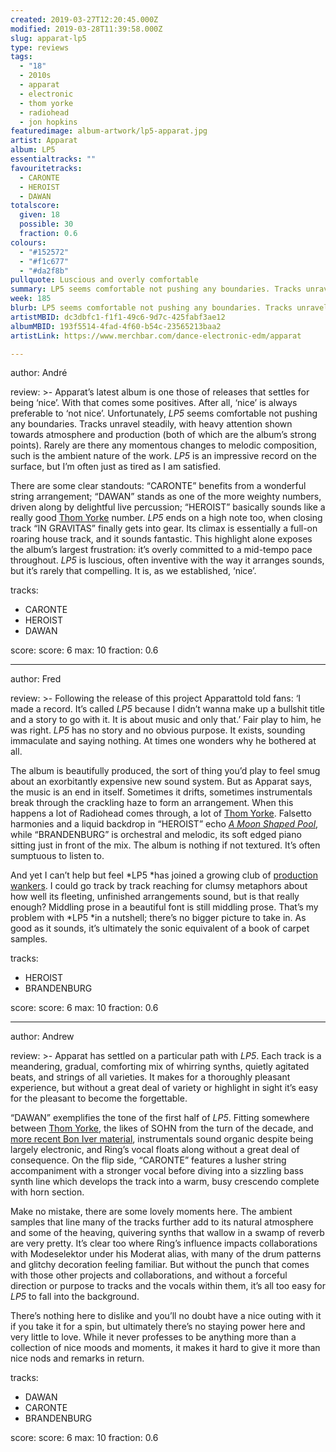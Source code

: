 ```yaml
---
created: 2019-03-27T12:20:45.000Z
modified: 2019-03-28T11:39:58.000Z
slug: apparat-lp5
type: reviews
tags:
  - "18"
  - 2010s
  - apparat
  - electronic
  - thom yorke
  - radiohead
  - jon hopkins
featuredimage: album-artwork/lp5-apparat.jpg
artist: Apparat
album: LP5
essentialtracks: ""
favouritetracks:
  - CARONTE
  - HEROIST
  - DAWAN
totalscore:
  given: 18
  possible: 30
  fraction: 0.6
colours:
  - "#152572"
  - "#f1c677"
  - "#da2f8b"
pullquote: Luscious and overly comfortable
summary: LP5 seems comfortable not pushing any boundaries. Tracks unravel steadily, with heavy attention shown towards atmosphere and production (both of which are the album's strong points). Rarely are there any momentous changes to melodic composition, such is the ambient nature of the work.
week: 185
blurb: LP5 seems comfortable not pushing any boundaries. Tracks unravel steadily, with heavy attention shown towards atmosphere and production.
artistMBID: dc3dbfc1-f1f1-49c6-9d7c-425fabf3ae12
albumMBID: 193f5514-4fad-4f60-b54c-23565213baa2
artistLink: https://www.merchbar.com/dance-electronic-edm/apparat

---
```


author: André

review: >-
  Apparat’s latest album is one those of releases that settles for being ‘nice’. With that comes some positives. After all, ‘nice’ is always preferable to ‘not nice’. Unfortunately, *LP5* seems comfortable not pushing any boundaries. Tracks unravel steadily, with heavy attention shown towards atmosphere and production (both of which are the album’s strong points). Rarely are there any momentous changes to melodic composition, such is the ambient nature of the work. *LP5* is an impressive record on the surface, but I’m often just as tired as I am satisfied.

  There are some clear standouts: “CARONTE” benefits from a wonderful string arrangement; “DAWAN” stands as one of the more weighty numbers, driven along by delightful live percussion; “HEROIST” basically sounds like a really good [Thom Yorke](/reviews/thom-yorke-the-eraser/) number. *LP5* ends on a high note too, when closing track “IN GRAVITAS” finally gets into gear. Its climax is essentially a full-on roaring house track, and it sounds fantastic. This highlight alone exposes the album’s largest frustration: it’s overly committed to a mid-tempo pace throughout. *LP5* is luscious, often inventive with the way it arranges sounds, but it’s rarely that compelling. It is, as we established, ‘nice’.

tracks:
  - CARONTE
  - ­­HEROIST
  - ­­DAWAN

score:
  score: 6
  max: 10
  fraction: 0.6

---
author: Fred

review: >-
  Following the release of this project Apparattold told fans: ‘I made a record. It’s called *LP5* because I didn’t wanna make up a bullshit title and a story to go with it. It is about music and only that.’ Fair play to him, he was right. *LP5* has no story and no obvious purpose. It exists, sounding immaculate and saying nothing. At times one wonders why he bothered at all.

  The album is beautifully produced, the sort of thing you’d play to feel smug about an exorbitantly expensive new sound system. But as Apparat says, the music is an end in itself. Sometimes it drifts, sometimes instrumentals break through the crackling haze to form an arrangement. When this happens a lot of Radiohead comes through, a lot of [Thom Yorke](/reviews/thom-yorke-the-eraser/). Falsetto harmonies and a liquid backdrop in “HEROIST” echo [*A Moon Shaped Pool*](/reviews/radiohead-a-moon-shaped-pool/), while “BRANDENBURG” is orchestral and melodic, its soft edged piano sitting just in front of the mix. The album is nothing if not textured. It’s often sumptuous to listen to.

  And yet I can’t help but feel *LP5 *has joined a growing club of [production wankers](/reviews/jon-hopkins-singularity/). I could go track by track reaching for clumsy metaphors about how well its fleeting, unfinished arrangements sound, but is that really enough? Middling prose in a beautiful font is still middling prose. That’s my problem with *LP5 *in a nutshell; there’s no bigger picture to take in. As good as it sounds, it’s ultimately the sonic equivalent of a book of carpet samples.

tracks:
  - HEROIST
  - ­­BRANDENBURG

score:
  score: 6
  max: 10
  fraction: 0.6

---
author: Andrew

review: >-
  Apparat has settled on a particular path with *LP5*. Each track is a meandering, gradual, comforting mix of whirring synths, quietly agitated beats, and strings of all varieties. It makes for a thoroughly pleasant experience, but without a great deal of variety or highlight in sight it’s easy for the pleasant to become the forgettable.

  “DAWAN” exemplifies the tone of the first half of *LP5*. Fitting somewhere between [Thom Yorke](/reviews/thom-yorke-the-eraser/), the likes of SOHN from the turn of the decade, and [more recent Bon Iver material](/reviews/bon-iver-22-a-million/), instrumentals sound organic despite being largely electronic, and Ring’s vocal floats along without a great deal of consequence. On the flip side, “CARONTE” features a lusher string accompaniment with a stronger vocal before diving into a sizzling bass synth line which develops the track into a warm, busy crescendo complete with horn section.

  Make no mistake, there are some lovely moments here. The ambient samples that line many of the tracks further add to its natural atmosphere and some of the heaving, quivering synths that wallow in a swamp of reverb are very pretty. It’s clear too where Ring’s influence impacts collaborations with Modeselektor under his Moderat alias, with many of the drum patterns and glitchy decoration feeling familiar. But without the punch that comes with those other projects and collaborations, and without a forceful direction or purpose to tracks and the vocals within them, it’s all too easy for *LP5* to fall into the background.

  There’s nothing here to dislike and you’ll no doubt have a nice outing with it if you take it for a spin, but ultimately there’s no staying power here and very little to love. While it never professes to be anything more than a collection of nice moods and moments, it makes it hard to give it more than nice nods and remarks in return.

tracks:
  - DAWAN
  - ­­CARONTE
  - ­­BRANDENBURG
  
score:
  score: 6
  max: 10
  fraction: 0.6
